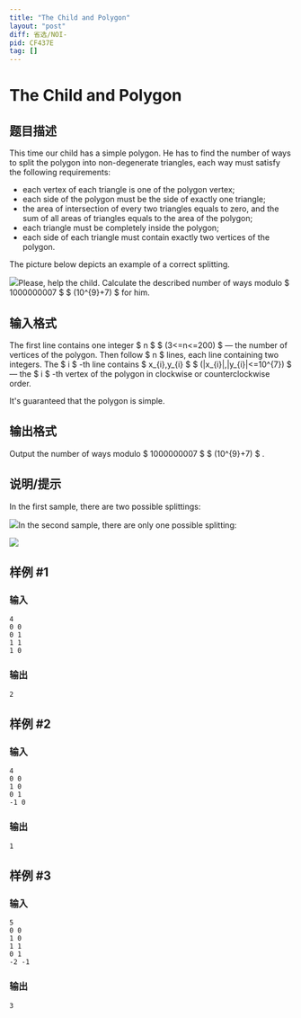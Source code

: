 ```yaml
---
title: "The Child and Polygon"
layout: "post"
diff: 省选/NOI-
pid: CF437E
tag: []
---
```


# The Child and Polygon

## 题目描述

This time our child has a simple polygon. He has to find the number of ways to split the polygon into non-degenerate triangles, each way must satisfy the following requirements:

- each vertex of each triangle is one of the polygon vertex;
- each side of the polygon must be the side of exactly one triangle;
- the area of intersection of every two triangles equals to zero, and the sum of all areas of triangles equals to the area of the polygon;
- each triangle must be completely inside the polygon;
- each side of each triangle must contain exactly two vertices of the polygon.

The picture below depicts an example of a correct splitting.

 ![](https://cdn.luogu.com.cn/upload/vjudge_pic/CF437E/a8e2701cc66365983a77c546adbf6d2315ebb4eb.png)Please, help the child. Calculate the described number of ways modulo $ 1000000007 $ $ (10^{9}+7) $ for him.

## 输入格式

The first line contains one integer $ n $ $ (3<=n<=200) $ — the number of vertices of the polygon. Then follow $ n $ lines, each line containing two integers. The $ i $ -th line contains $ x_{i},y_{i} $ $ (|x_{i}|,|y_{i}|<=10^{7}) $ — the $ i $ -th vertex of the polygon in clockwise or counterclockwise order.

It's guaranteed that the polygon is simple.

## 输出格式

Output the number of ways modulo $ 1000000007 $ $ (10^{9}+7) $ .

## 说明/提示

In the first sample, there are two possible splittings:

 ![](https://cdn.luogu.com.cn/upload/vjudge_pic/CF437E/02e2009a70acb17a1ce2cf1ec7df448a4afdd92f.png)In the second sample, there are only one possible splitting:

 ![](https://cdn.luogu.com.cn/upload/vjudge_pic/CF437E/2a38e13bdc3c393812a8729aaf5a7d6b365647bf.png)

## 样例 #1

### 输入

```
4
0 0
0 1
1 1
1 0

```

### 输出

```
2

```

## 样例 #2

### 输入

```
4
0 0
1 0
0 1
-1 0

```

### 输出

```
1

```

## 样例 #3

### 输入

```
5
0 0
1 0
1 1
0 1
-2 -1

```

### 输出

```
3

```


